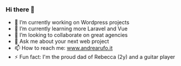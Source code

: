 ### Hi there 👋

<!--
**andrearufo/andrearufo** is a ✨ _special_ ✨ repository because its `README.md` (this file) appears on your GitHub profile.

Here are some ideas to get you started:

- 🔭 I’m currently working on ...
- 🌱 I’m currently learning ...
- 👯 I’m looking to collaborate on ...
- 🤔 I’m looking for help with ...
- 💬 Ask me about ...
- 📫 How to reach me: ...
- 😄 Pronouns: ...
- ⚡ Fun fact: ...
-->

- 🔭 I’m currently working on Wordpress projects
- 🌱 I’m currently learning more Laravel and Vue
- 👯 I’m looking to collaborate on great agencies
- 💬 Ask me about your next web project
- 📫 How to reach me: www.andrearufo.it
- ⚡ Fun fact: I'm the proud dad of Rebecca (2y) and a guitar player
